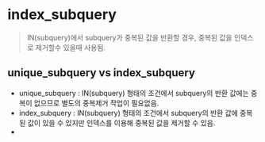 # index_subquery

> IN(subquery)에서 subquery가 중복된 값을 반환할 경우, 중복된 값을 인덱스로 제거할수 있을때 사용됨.



## unique_subquery vs index_subquery

- unique_subquery : IN(subquery) 형태의 조건에서 subquery의 반환 값에는 중복이 없으므로 별도의 중복제거 작업이 필요없음.
- index_subquery : IN(subquery) 형태의 조건에서 subquery의 반환 값에 중복된 값이 있을 수 있지만 인덱스를 이용해 중복된 값을 제거할 수 있음.
- 
